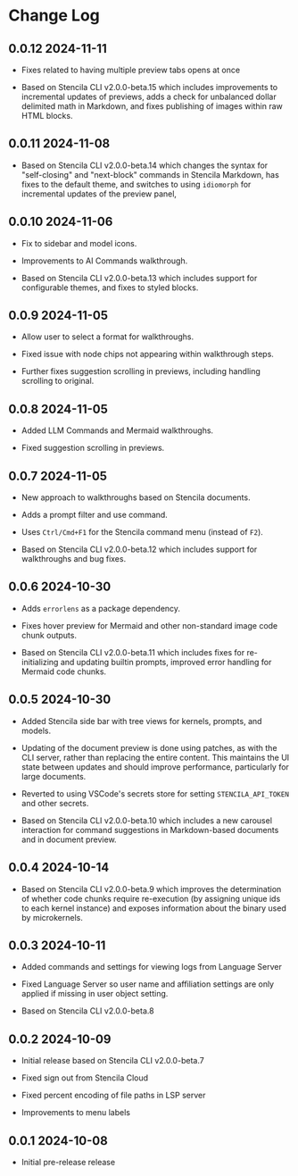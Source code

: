 # Change Log

## 0.0.12 2024-11-11

- Fixes related to having multiple preview tabs opens at once

- Based on Stencila CLI v2.0.0-beta.15 which includes improvements to incremental updates of previews, adds a check for unbalanced dollar delimited math in Markdown, and fixes publishing of images within raw HTML blocks.

## 0.0.11 2024-11-08

- Based on Stencila CLI v2.0.0-beta.14 which changes the syntax for "self-closing" and "next-block" commands in Stencila Markdown, has fixes to the default theme, and switches to using `idiomorph` for incremental updates of the preview panel,

## 0.0.10 2024-11-06

- Fix to sidebar and model icons.

- Improvements to AI Commands walkthrough.

- Based on Stencila CLI v2.0.0-beta.13 which includes support for configurable themes, and fixes to styled blocks.

## 0.0.9 2024-11-05

- Allow user to select a format for walkthroughs.

- Fixed issue with node chips not appearing within walkthrough steps.

- Further fixes suggestion scrolling in previews, including handling scrolling to original.

## 0.0.8 2024-11-05

- Added LLM Commands and Mermaid walkthroughs.

- Fixed suggestion scrolling in previews.

## 0.0.7 2024-11-05

- New approach to walkthroughs based on Stencila documents.

- Adds a prompt filter and use command.

- Uses `Ctrl/Cmd+F1` for the Stencila command menu (instead of `F2`).

- Based on Stencila CLI v2.0.0-beta.12 which includes support for walkthroughs and bug fixes.

## 0.0.6 2024-10-30

- Adds `errorlens` as a package dependency.

- Fixes hover preview for Mermaid and other non-standard image code chunk outputs.

- Based on Stencila CLI v2.0.0-beta.11 which includes fixes for re-initializing and updating builtin prompts, improved error handling for Mermaid code chunks.

## 0.0.5 2024-10-30

- Added Stencila side bar with tree views for kernels, prompts, and models.

- Updating of the document preview is done using patches, as with the CLI server, rather than replacing the entire content. This maintains the UI state between updates and should improve performance, particularly for large documents.

- Reverted to using VSCode's secrets store for setting `STENCILA_API_TOKEN` and other secrets.

- Based on Stencila CLI v2.0.0-beta.10 which includes a new carousel interaction for command suggestions in Markdown-based documents and in document preview.

## 0.0.4 2024-10-14

- Based on Stencila CLI v2.0.0-beta.9 which improves the determination of whether code chunks require re-execution (by assigning unique ids to each kernel instance) and exposes information about the binary used by microkernels.

## 0.0.3 2024-10-11

- Added commands and settings for viewing logs from Language Server

- Fixed Language Server so user name and affiliation settings are only applied if missing in user object setting.

- Based on Stencila CLI v2.0.0-beta.8

## 0.0.2 2024-10-09

- Initial release based on Stencila CLI v2.0.0-beta.7

- Fixed sign out from Stencila Cloud

- Fixed percent encoding of file paths in LSP server

- Improvements to menu labels

## 0.0.1 2024-10-08

- Initial pre-release release
